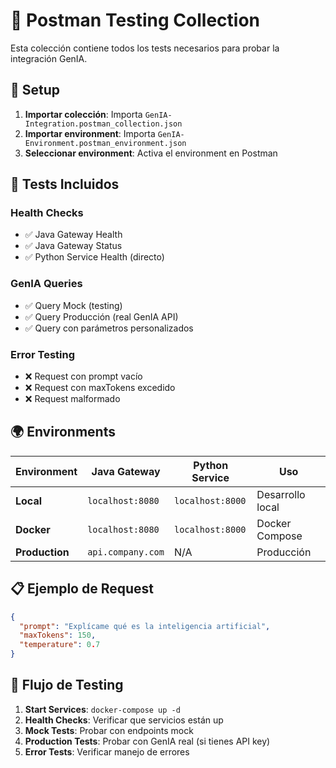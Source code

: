 # 📮 Postman Testing Collection

Esta colección contiene todos los tests necesarios para probar la integración GenIA.

## 🚀 Setup

1. **Importar colección**: Importa `GenIA-Integration.postman_collection.json`
2. **Importar environment**: Importa `GenIA-Environment.postman_environment.json`
3. **Seleccionar environment**: Activa el environment en Postman

## 🧪 Tests Incluidos

### Health Checks
- ✅ Java Gateway Health
- ✅ Java Gateway Status  
- ✅ Python Service Health (directo)

### GenIA Queries
- ✅ Query Mock (testing)
- ✅ Query Producción (real GenIA API)
- ✅ Query con parámetros personalizados

### Error Testing
- ❌ Request con prompt vacío
- ❌ Request con maxTokens excedido
- ❌ Request malformado

## 🌍 Environments

| Environment | Java Gateway | Python Service | Uso |
|-------------|--------------|----------------|-----|
| **Local** | `localhost:8080` | `localhost:8000` | Desarrollo local |
| **Docker** | `localhost:8080` | `localhost:8000` | Docker Compose |
| **Production** | `api.company.com` | N/A | Producción |

## 📋 Ejemplo de Request

```json
{
  "prompt": "Explícame qué es la inteligencia artificial",
  "maxTokens": 150,
  "temperature": 0.7
}
```

## 🔄 Flujo de Testing

1. **Start Services**: `docker-compose up -d`
2. **Health Checks**: Verificar que servicios están up
3. **Mock Tests**: Probar con endpoints mock
4. **Production Tests**: Probar con GenIA real (si tienes API key)
5. **Error Tests**: Verificar manejo de errores